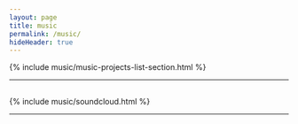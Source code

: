 ```yaml
---
layout: page
title: music
permalink: /music/
hideHeader: true
---
```


{% include music/music-projects-list-section.html %}

<hr class="hr-partial-sep" style="margin-top:10px; margin-bottom:30px;" />

{% include music/soundcloud.html %}

<!-- quote separator -->

<hr class="hr-partial-sep" style="margin-top:10px; margin-bottom:10px;" />
